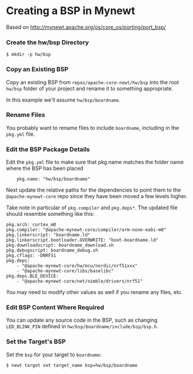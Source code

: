 # Creating a BSP in Mynewt

Based on http://mynewt.apache.org/os/core_os/porting/port_bsp/

### Create the hw/bsp Directory

```
$ mkdir -p hw/bsp
```

### Copy an Existing BSP

Copy an existing BSP from `repos/apache-core-newt/hw/bsp` into the root `hw/bsp`
folder of your project and rename it to something appropriate.

In this example we'll assume `hw/bsp/boardname`.

### Rename Files

You probably want to rename files to include `boardname`, including in the
`pkg.yml` file.

### Edit the BSP Package Details

Edit the `pkg.yml` file to make sure that pkg.name matches the folder name
where the BSP has been placed

```
    pkg.name: "hw/bsp/boardname"
```

Next update the relative paths for the dependencies to point them to the
`@apache-mynewt-core` repo since they have been moved a few levels higher.

Take note in particular of `pkg.compiler` and `pkg.deps*`. The updated file
should resemble something like this:

```
pkg.arch: cortex_m0
pkg.compiler: "@apache-mynewt-core/compiler/arm-none-eabi-m0"
pkg.linkerscript: "boardname.ld"
pkg.linkerscript.bootloader.OVERWRITE: "boot-boardname.ld"
pkg.downloadscript: boardname_download.sh
pkg.debugscript: boardname_debug.sh
pkg.cflags: -DNRF51
pkg.deps:
    - "@apache-mynewt-core/hw/mcu/nordic/nrf51xxx"
    - "@apache-mynewt-core/libs/baselibc"
pkg.deps.BLE_DEVICE:
    - "@apache-mynewt-core/net/nimble/drivers/nrf51"
```

You may need to modify other values as well if you rename any files, etc.

### Edit BSP Content Where Required

You can update any source code in the BSP, such as changing `LED_BLINK_PIN`
defined in `hw/bsp/boardname/include/bsp/bsp.h`.

### Set the Target's BSP

Set the `bsp` for your target to `boardname`:

```
$ newt target set target_name bsp=hw/bsp/boardname
```
